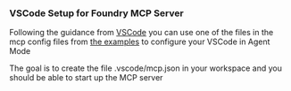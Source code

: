 ### VSCode Setup for Foundry MCP Server

Following the guidance from [VSCode](https://code.visualstudio.com/docs/copilot/chat/mcp-servers) you can use one of the files in the mcp config files from [the examples](./mcp-configs) to configure your VSCode in Agent Mode

The goal is to create the file .vscode/mcp.json in your workspace and you should be able to start up the MCP server